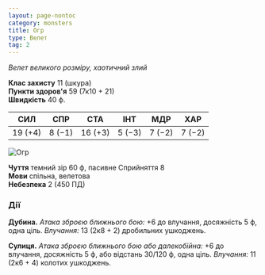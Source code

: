 ```yaml
---
layout: page-nontoc
category: monsters
title: Огр
type: Велет
tag: 2
---
```


_Велет великого розміру, хаотичний злий_

**Клас захисту** 11 (шкура)    
**Пункти здоров'я** 59 (7к10 + 21)    
**Швидкість** 40 ф.

| СИЛ     | СПР    | СТА     | ІНТ    | МДР    | ХАР    |
| ------- | ------ | ------- | ------ | ------ | ------ |
| 19 (+4) | 8 (−1) | 16 (+3) | 5 (−3) | 7 (−2) | 7 (−2) |

![Огр](https://www.dndbeyond.com/avatars/thumbnails/30834/129/1000/1000/638063882039265538.png)

**Чуття** темний зір 60 ф, пасивне Сприйняття 8    
**Мови** спільна, велетова    
**Небезпека** 2 (450 ПД)

### Дії
**Дубина.** _Атака зброєю ближнього бою:_ +6 до влучання, досяжність 5 ф, одна ціль. _Влучання:_ 13 (2к8 + 2) дробильних ушкоджень.    

**Сулиця.** _Атака зброєю ближнього бою або далекобійна:_ +6 до влучання, досяжність 5 ф, або відстань 30/120 ф, одна ціль. _Влучання:_ 11 (2к6 + 4) колотих ушкоджень.
